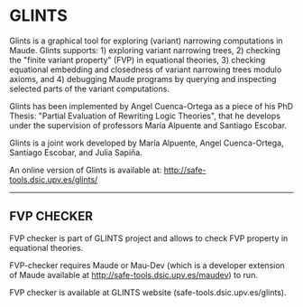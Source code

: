# GLINTS
Glints is a graphical tool for exploring (variant) narrowing computations in Maude.
Glints supports: 1) exploring variant narrowing trees, 2) checking the 
"finite variant property" (FVP) in equational theories, 3) checking equational 
embedding and closedness of variant narrowing trees modulo axioms, and 4) debugging 
Maude programs by querying and inspecting selected parts of the variant computations.

Glints has been implemented by Angel Cuenca-Ortega as a piece of his PhD Thesis: "Partial Evaluation of Rewriting Logic Theories", that he develops under the supervision of professors María Alpuente and Santiago Escobar.

Glints is a joint work developed by María Alpuente, Angel Cuenca-Ortega, Santiago Escobar, and Julia Sapiña.

An online version of Glints is available at: http://safe-tools.dsic.upv.es/glints/

----------------------------------------------------------------------------------------------------------------------
FVP CHECKER    
----------------------------------------------------------------------------------------------------------------------
FVP checker is part of GLINTS project and allows to check FVP property in 
equational theories. 

FVP-checker requires Maude or Mau-Dev (which is a developer extension of Maude 
available at http://safe-tools.dsic.upv.es/maudev) to run.

FVP checker is available at GLINTS website (safe-tools.dsic.upv.es/glints). 
